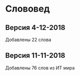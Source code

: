 Слововед
========

Версия 4-12-2018
-----------------

Добавлены 22 слова


Версия 11-11-2018
-----------------

Добавлены 76 слов из ИТ мира
